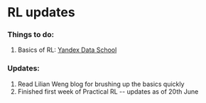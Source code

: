 # RL updates 

### Things to do:
1. Basics of RL: [Yandex Data School](https://github.com/yandexdataschool/Practical_RL)

### Updates:
1. Read Lilian Weng blog for brushing up the basics quickly
2. Finished first week of Practical RL                        -- updates as of 20th June

